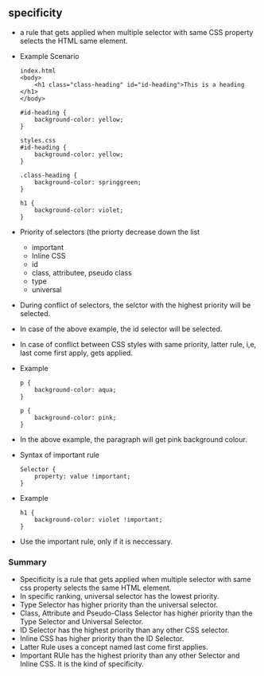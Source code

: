 ## specificity
* a rule that gets applied when multiple selector with same CSS property selects the HTML same element.
* Example Scenario
	```
	index.html
	<body>
		<h1 class="class-heading" id="id-heading">This is a heading </h1>
	</body>

	#id-heading {
		background-color: yellow;
	}

	styles.css
	#id-heading {
		background-color: yellow;
	}

	.class-heading {
		background-color: springgreen;
	}

	h1 {
		background-color: violet;
	}
	```
* Priority of selectors (the priorty decrease down the list
	* important
	* Inline CSS
	* id
	* class, attributee, pseudo class
	* type
	* universal
* During conflict of selectors, the selctor with the highest priority will be selected.
* In case of the above example, the id selector will be selected.

* In case of conflict between CSS styles with same priority, latter rule, i,e, last come first apply, gets applied.
* Example
	```
	p {
		background-color: aqua;
	}

	p {
		background-color: pink;
	}
	```
* In the above example, the paragraph will get pink background colour.
* Syntax of important rule 
	```
	Selector {
		property: value !important;
	}
	```
* Example
	```
	h1 {
		background-color: violet !important;
	}
	```
* Use the important rule, only if it is neccessary.

### Summary
* Specificity is a rule that gets applied when multiple selector with same css property selects the same HTML element.
* In specific ranking, universal selector has the lowest priority.
* Type Selector has higher priority than the universal selector.
* Class, Attribute and Pseudo-Class Selector has higher priority than the Type Selector and Universal Selector.
* ID Selector has the highest priority than any other CSS selector.
* Inline CSS has higher priority than the ID Selector.
* Latter Rule uses a concept named last come first applies.
* Important RUle has the highest priority than any other Selector and Inline CSS. It is the kind of specificity.
